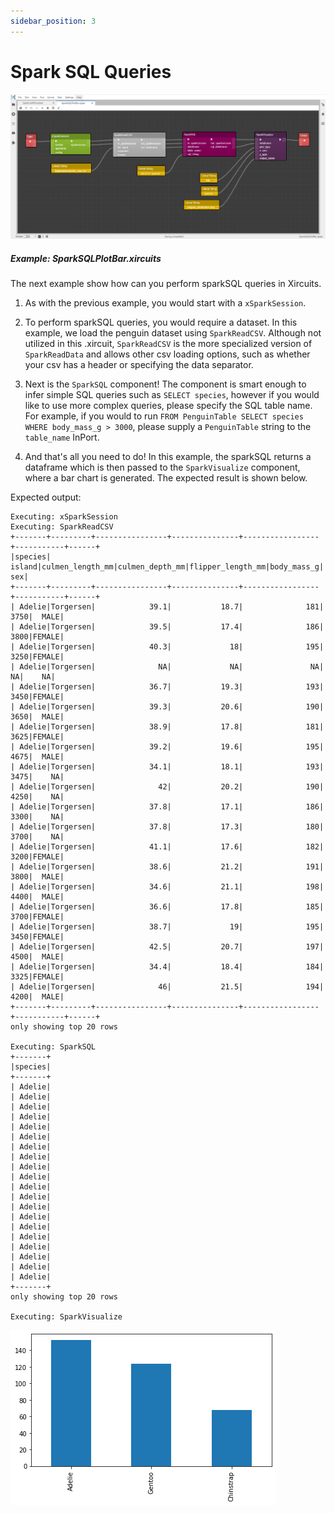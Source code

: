 ```yaml
---
sidebar_position: 3
---
```



# Spark SQL Queries

![SparkSQLXircuit](spark-sql-xircuit.png)

##### Example: SparkSQLPlotBar.xircuits 

The next example show how can you perform sparkSQL queries in Xircuits. 

1. As with the previous example, you would start with a `xSparkSession`.

2. To perform sparkSQL queries, you would require a dataset. In this example, we load the penguin dataset using `SparkReadCSV`. Although not utilized in this .xircuit, `SparkReadCSV` is the more specialized version of `SparkReadData` and allows other csv loading options, such as whether your csv has a header or specifying the data separator.

3. Next is the `SparkSQL` component! The component is smart enough to infer simple SQL queries such as `SELECT species`, however if you would like to use more complex queries, please specify the SQL table name. For example, if you would to run `FROM PenguinTable SELECT species WHERE body_mass_g > 3000`, please supply a `PenguinTable` string to the `table_name` InPort.

4. And that's all you need to do! In this example, the sparkSQL returns a dataframe which is then passed to the `SparkVisualize` component, where a bar chart is generated. The expected result is shown below.



Expected output:

```
Executing: xSparkSession
Executing: SparkReadCSV
+-------+---------+----------------+---------------+-----------------+-----------+------+
|species|   island|culmen_length_mm|culmen_depth_mm|flipper_length_mm|body_mass_g|   sex|
+-------+---------+----------------+---------------+-----------------+-----------+------+
| Adelie|Torgersen|            39.1|           18.7|              181|       3750|  MALE|
| Adelie|Torgersen|            39.5|           17.4|              186|       3800|FEMALE|
| Adelie|Torgersen|            40.3|             18|              195|       3250|FEMALE|
| Adelie|Torgersen|              NA|             NA|               NA|         NA|    NA|
| Adelie|Torgersen|            36.7|           19.3|              193|       3450|FEMALE|
| Adelie|Torgersen|            39.3|           20.6|              190|       3650|  MALE|
| Adelie|Torgersen|            38.9|           17.8|              181|       3625|FEMALE|
| Adelie|Torgersen|            39.2|           19.6|              195|       4675|  MALE|
| Adelie|Torgersen|            34.1|           18.1|              193|       3475|    NA|
| Adelie|Torgersen|              42|           20.2|              190|       4250|    NA|
| Adelie|Torgersen|            37.8|           17.1|              186|       3300|    NA|
| Adelie|Torgersen|            37.8|           17.3|              180|       3700|    NA|
| Adelie|Torgersen|            41.1|           17.6|              182|       3200|FEMALE|
| Adelie|Torgersen|            38.6|           21.2|              191|       3800|  MALE|
| Adelie|Torgersen|            34.6|           21.1|              198|       4400|  MALE|
| Adelie|Torgersen|            36.6|           17.8|              185|       3700|FEMALE|
| Adelie|Torgersen|            38.7|             19|              195|       3450|FEMALE|
| Adelie|Torgersen|            42.5|           20.7|              197|       4500|  MALE|
| Adelie|Torgersen|            34.4|           18.4|              184|       3325|FEMALE|
| Adelie|Torgersen|              46|           21.5|              194|       4200|  MALE|
+-------+---------+----------------+---------------+-----------------+-----------+------+
only showing top 20 rows

Executing: SparkSQL
+-------+
|species|
+-------+
| Adelie|
| Adelie|
| Adelie|
| Adelie|
| Adelie|
| Adelie|
| Adelie|
| Adelie|
| Adelie|
| Adelie|
| Adelie|
| Adelie|
| Adelie|
| Adelie|
| Adelie|
| Adelie|
| Adelie|
| Adelie|
| Adelie|
| Adelie|
+-------+
only showing top 20 rows

Executing: SparkVisualize

```
![spark-sql-plot](sparksql-bar-plot.png)
